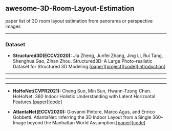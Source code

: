 ## awesome-3D-Room-Layout-Estimation
paper list of 3D room layout estimation from panorama or perspective images

-----------------------
### Dataset

* **Structured3D(ECCV2020):** Jia Zheng, Junfei Zhang, Jing Li, Rui Tang, Shenghua Gao, Zihan Zhou. Structured3D: A Large Photo-realistic Dataset for Structured 3D Modeling.[[paper](https://arxiv.org/abs/1908.00222)][[project](https://structured3d-dataset.org/)][[code](https://github.com/bertjiazheng/Structured3D)][[introduction](https://zhuanlan.zhihu.com/p/77555645)] 


-----------------------
-----------------------
-----------------------

* **HoHoNet(CVPR2021):** Cheng Sun, Min Sun, Hwann-Tzong Chen. HoHoNet: 360 Indoor Holistic Understanding with Latent Horizontal Features.[[paper](https://arxiv.org/abs/2011.11498)][[code](https://github.com/sunset1995/HoHoNet)]

* **AtlantaNet(ECCV2020):** Giovanni Pintore, Marco Agus, and Enrico Gobbetti. AtlantaNet: Inferring the 3D Indoor Layout from a Single 360◦ Image beyond the Manhattan World Assumption.[[paper](http://vic.crs4.it/data/papers/eccv2020-atlantanet.pdf)][[code](https://github.com/crs4/AtlantaNet)]
